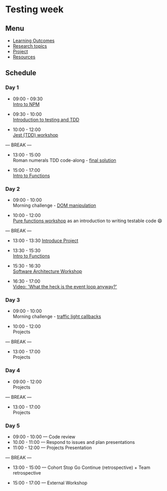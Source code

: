 # Testing week

## Menu

- [Learning Outcomes](./learning-outcomes.md)
- [Research topics](./research-afternoon.md)
- [Project](./project)
- [Resources](./resources)

## Schedule

### Day 1

- 09:00 - 09:30 <br>
  [Intro to NPM](https://github.com/foundersandcoders/npm-introduction)

- 09:30 - 10:00 <br>
  [Introduction to testing and TDD](https://github.com/mossa-Sammer/testing-tdd-intro)

- 10:00 - 12:00 <br>
  [Jest (TDD) workshop](https://github.com/mossa-Sammer/fizzbuzz)
  
— BREAK —

- 13:00 - 15:00 <br>
  Roman numerals TDD code-along - [final solution](https://github.com/foundersandcoders/roman-numeral-tdd-codealong)

- 15:00 - 17:00 <br>
  [Intro to Functions](https://github.com/ca-g7/master-reference/blob/master/coursebook/week-2/intro-to-functions-slides.md)

### Day 2

- 09:00 - 10:00 <br>
  Morning challenge - [DOM manipulation](https://github.com/foundersandcoders/DOM-manipulation-Challenge)

- 10:00 - 12:00 <br>
  [Pure functions workshop](https://github.com/GSG-G8/ws-pure-functions-easy-testing) as an introduction to writing testable code :smile:

— BREAK —

- 13:00 - 13:30
  [Introduce Project](https://github.com/foundersandcoders/master-reference/blob/master/coursebook/week-2/project)

- 13:30 - 15:30 <br>
  [Intro to Functions](https://github.com/ca-g7/master-reference/blob/master/coursebook/week-2/intro-to-functions-slides.md)

- 15:30 - 16:30 <br>
  [Software Architecture Workshop](https://github.com/foundersandcoders/Workshop-Software-Architecture-Design)
  
- 16:30 - 17:00 <br>
  [Video: 'What the heck is the event loop anyway?'](https://www.youtube.com/watch?v=8aGhZQkoFbQ)

### Day 3

- 09:00 - 10:00 <br>
  Morning challenge - [traffic light callbacks](https://github.com/foundersandcoders/morning-challenge-traffic-lights)

- 10:00 - 12:00 <br>
  Projects

— BREAK —

- 13:00 - 17:00<br>
  Projects

### Day 4

- 09:00 - 12:00 <br>
  Projects

— BREAK —

- 13:00 - 17:00 <br>
  Projects

### Day 5

- 09:00 - 10:00 — Code review 
- 10.00 - 11:00 — Respond to issues and plan presentations
- 11:00 - 12:00 — Projects Presentation

— BREAK —

- 13:00 - 15:00 — Cohort Stop Go Continue (retrospective) + Team retrospective

- 15:00 - 17:00 — External Workshop
